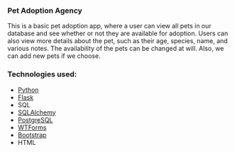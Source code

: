 ### Pet Adoption Agency

This is a basic pet adoption app, where a user can view all pets in our database and see whether or not they are available for adoption. Users can also view more details about the pet, such as their age, species, name, and various notes. The availability of the pets can be changed at will. Also, we can add new pets if we choose.

### Technologies used:

- [Python](https://www.python.org/)
- [Flask](https://flask.palletsprojects.com/en/1.1.x/)
- SQL
- [SQLAlchemy](https://www.sqlalchemy.org/)
- [PostgreSQL](https://www.postgresql.org/)
- [WTForms](https://wtforms.readthedocs.io/en/2.3.x/)
- [Bootstrap](https://getbootstrap.com/)
- HTML

